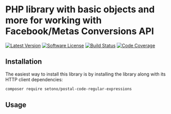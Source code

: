 # PHP library with basic objects and more for working with Facebook/Metas Conversions API

[![Latest Version][ico-version]][link-packagist]
[![Software License][ico-license]](LICENSE)
[![Build Status][ico-github-actions]][link-github-actions]
[![Code Coverage][ico-code-coverage]][link-code-coverage]

## Installation

The easiest way to install this library is by installing the library along with its HTTP client dependencies:

```bash
composer require setono/postal-code-regular-expressions
```

## Usage

[ico-version]: https://poser.pugx.org/setono/postal-code-regular-expressions/v/stable
[ico-license]: https://poser.pugx.org/setono/postal-code-regular-expressions/license
[ico-github-actions]: https://github.com/Setono/postal-code-regular-expressions/workflows/build/badge.svg
[ico-code-coverage]: https://codecov.io/gh/Setono/postal-code-regular-expressions/branch/master/graph/badge.svg

[link-packagist]: https://packagist.org/packages/setono/postal-code-regular-expressions
[link-github-actions]: https://github.com/Setono/postal-code-regular-expressions/actions
[link-code-coverage]: https://codecov.io/gh/Setono/postal-code-regular-expressions
